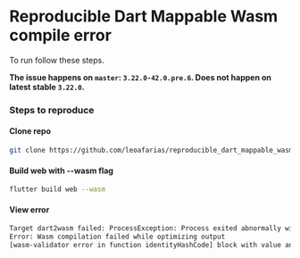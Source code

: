 # Reproducible Dart Mappable Wasm compile error

To run follow these steps.

**The issue happens on `master`: `3.22.0-42.0.pre.6`. Does not happen on latest stable `3.22.0`.**

### Steps to reproduce

#### Clone repo
```bash
git clone https://github.com/leoafarias/reproducible_dart_mappable_wasm
```

#### Build web with --wasm flag
```bash
flutter build web --wasm
```

#### View error
```bash
Target dart2wasm failed: ProcessException: Process exited abnormally with exit code 64:
Error: Wasm compilation failed while optimizing output
[wasm-validator error in function identityHashCode] block with value and last element with value must match types, on 
```
